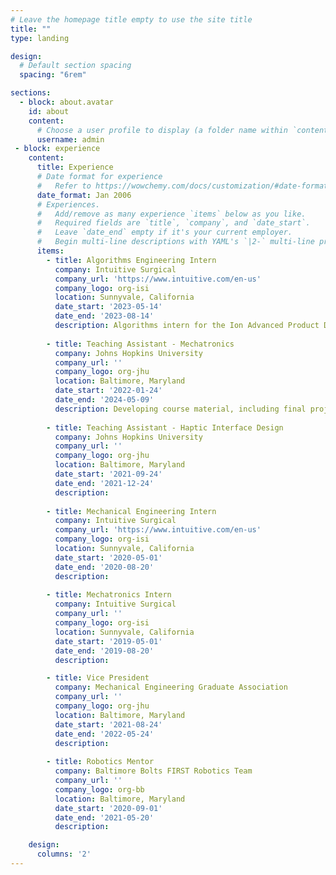 ```yaml
---
# Leave the homepage title empty to use the site title
title: ""
type: landing

design:
  # Default section spacing
  spacing: "6rem"

sections:
  - block: about.avatar
    id: about
    content:
      # Choose a user profile to display (a folder name within `content/authors/`)
      username: admin
 - block: experience
    content:
      title: Experience
      # Date format for experience
      #   Refer to https://wowchemy.com/docs/customization/#date-format
      date_format: Jan 2006
      # Experiences.
      #   Add/remove as many experience `items` below as you like.
      #   Required fields are `title`, `company`, and `date_start`.
      #   Leave `date_end` empty if it's your current employer.
      #   Begin multi-line descriptions with YAML's `|2-` multi-line prefix.
      items:
        - title: Algorithms Engineering Intern
          company: Intuitive Surgical 
          company_url: 'https://www.intuitive.com/en-us'
          company_logo: org-isi
          location: Sunnyvale, California
          date_start: '2023-05-14'
          date_end: '2023-08-14'
          description: Algorithms intern for the Ion Advanced Product Development team.
    
        - title: Teaching Assistant - Mechatronics
          company: Johns Hopkins University
          company_url: ''
          company_logo: org-jhu
          location: Baltimore, Maryland
          date_start: '2022-01-24'
          date_end: '2024-05-09'
          description: Developing course material, including final project "JHockey". 
    
        - title: Teaching Assistant - Haptic Interface Design
          company: Johns Hopkins University
          company_url: ''
          company_logo: org-jhu
          location: Baltimore, Maryland
          date_start: '2021-09-24'
          date_end: '2021-12-24'
          description: 
    
        - title: Mechanical Engineering Intern
          company: Intuitive Surgical
          company_url: 'https://www.intuitive.com/en-us'
          company_logo: org-isi
          location: Sunnyvale, California
          date_start: '2020-05-01'
          date_end: '2020-08-20'
          description:
    
        - title: Mechatronics Intern
          company: Intuitive Surgical
          company_url: ''
          company_logo: org-isi
          location: Sunnyvale, California
          date_start: '2019-05-01'
          date_end: '2019-08-20'
          description:

        - title: Vice President
          company: Mechanical Engineering Graduate Association
          company_url: ''
          company_logo: org-jhu
          location: Baltimore, Maryland
          date_start: '2021-08-24'
          date_end: '2022-05-24'
          description: 
  
        - title: Robotics Mentor
          company: Baltimore Bolts FIRST Robotics Team
          company_url: ''
          company_logo: org-bb 
          location: Baltimore, Maryland
          date_start: '2020-09-01'
          date_end: '2021-05-20'
          description: 

    design:
      columns: '2'
---
```

